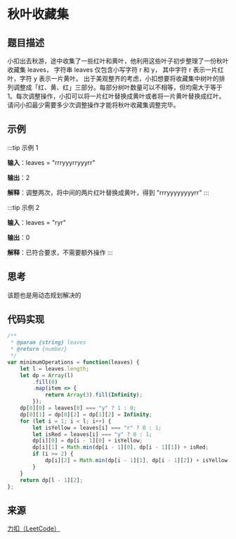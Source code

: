 # 秋叶收藏集

## 题目描述

小扣出去秋游，途中收集了一些红叶和黄叶，他利用这些叶子初步整理了一份秋叶收藏集 leaves， 字符串 leaves 仅包含小写字符 r 和 y， 其中字符 r 表示一片红叶，字符 y 表示一片黄叶。
出于美观整齐的考虑，小扣想要将收藏集中树叶的排列调整成「红、黄、红」三部分。每部分树叶数量可以不相等，但均需大于等于 1。每次调整操作，小扣可以将一片红叶替换成黄叶或者将一片黄叶替换成红叶。请问小扣最少需要多少次调整操作才能将秋叶收藏集调整完毕。

## 示例

:::tip 示例 1

**输入**：leaves = "rrryyyrryyyrr"

**输出**：2

**解释**：调整两次，将中间的两片红叶替换成黄叶，得到 "rrryyyyyyyyrr"
:::

:::tip 示例 2

**输入**：leaves = "ryr"

**输出**：0

**解释**：已符合要求，不需要额外操作
:::

## 思考

该题也是用动态规划解决的

## 代码实现

```js
/**
 * @param {string} leaves
 * @return {number}
 */
var minimumOperations = function(leaves) {
    let l = leaves.length;
    let dp = Array(l)
        .fill(0)
        .map(item => {
            return Array(3).fill(Infinity);
        });
    dp[0][0] = leaves[0] === "y" ? 1 : 0;
    dp[0][1] = dp[0][2] = dp[1][2] = Infinity;
    for (let i = 1; i < l; i++) {
        let isYellow = leaves[i] === "r" ? 0 : 1;
        let isRed = leaves[i] === "y" ? 0 : 1;
        dp[i][0] = dp[i - 1][0] + isYellow;
        dp[i][1] = Math.min(dp[i - 1][0], dp[i - 1][1]) + isRed;
        if (i >= 2) {
            dp[i][2] = Math.min(dp[i - 1][1], dp[i - 1][2]) + isYellow;
        }
    }
    return dp[l - 1][2];
};
```

## 来源

[力扣（LeetCode）](https://leetcode-cn.com/problems/UlBDOe)
